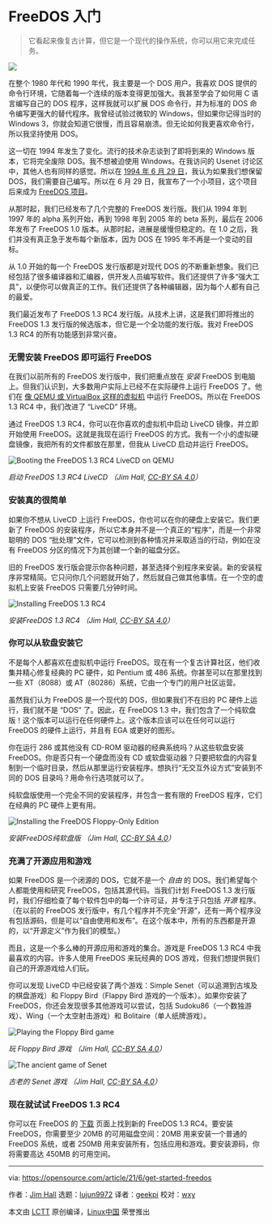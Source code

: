 [#]: subject: (Get started with FreeDOS)
[#]: via: (https://opensource.com/article/21/6/get-started-freedos)
[#]: author: (Jim Hall https://opensource.com/users/jim-hall)
[#]: collector: (lujun9972)
[#]: translator: (geekpi)
[#]: reviewer: (wxy)
[#]: publisher: ( )
[#]: url: ( )

FreeDOS 入门
======

> 它看起来像复古计算，但它是一个现代的操作系统，你可以用它来完成任务。

![](https://img.linux.net.cn/data/attachment/album/202106/16/123557an8ybzgnqg833vz4.jpg)

在整个 1980 年代和 1990 年代，我主要是一个 DOS 用户。我喜欢 DOS 提供的命令行环境，它随着每一个连续的版本变得更加强大。我甚至学会了如何用 C 语言编写自己的 DOS 程序，这样我就可以扩展 DOS 命令行，并为标准的 DOS 命令编写更强大的替代程序。我曾经试验过微软的 Windows，但如果你记得当时的 Windows 3，你就会知道它很慢，而且容易崩溃。但无论如何我更喜欢命令行，所以我坚持使用 DOS。

这一切在 1994 年发生了变化。流行的技术杂志谈到了即将到来的 Windows 版本，它将完全废除 DOS。我不想被迫使用 Windows。在我访问的 Usenet 讨论区中，其他人也有同样的感觉。所以在 [1994 年 6 月 29 日][2]，我认为如果我们想保留 DOS，我们需要自己编写。所以在 6 月 29 日，我宣布了一个小项目，这个项目后来成为 [FreeDOS 项目][3]。

从那时起，我们已经发布了几个完整的 FreeDOS 发行版。我们从 1994 年到 1997 年的 alpha 系列开始，再到 1998 年到 2005 年的 beta 系列，最后在 2006 年发布了 FreeDOS 1.0 版本。从那时起，进展是缓慢但稳定的。在 1.0 之后，我们并没有真正急于发布每个新版本，因为 DOS 在 1995 年不再是一个变动的目标。

从 1.0 开始的每一个 FreeDOS 发行版都是对现代 DOS 的不断重新想象。我们已经包括了很多编译器和汇编器，供开发人员编写软件。我们还提供了许多“强大工具”，以便你可以做真正的工作。我们还提供了各种编辑器，因为每个人都有自己的最爱。

我们最近发布了 FreeDOS 1.3 RC4 发行版。从技术上讲，这是我们即将推出的 FreeDOS 1.3 发行版的候选版本，但它是一个全功能的发行版。我对 FreeDOS 1.3 RC4 的所有功能感到非常兴奋。

### 无需安装 FreeDOS 即可运行 FreeDOS

在我们以前所有的 FreeDOS 发行版中，我们把重点放在 _安装_ FreeDOS 到电脑上。但我们认识到，大多数用户实际上已经不在实际硬件上运行 FreeDOS 了。他们在 [像 QEMU 或 VirtualBox 这样的虚拟机][4] 中运行 FreeDOS。所以在 FreeDOS 1.3 RC4 中，我们改进了 “LiveCD” 环境。

通过 FreeDOS 1.3 RC4，你可以在你喜欢的虚拟机中启动 LiveCD 镜像，并立即开始使用 FreeDOS。这就是我现在运行 FreeDOS 的方式。我有一个小的虚拟硬盘镜像，我把所有的文件都放在那里，但我从 LiveCD 启动并运行 FreeDOS。

![Booting the FreeDOS 1.3 RC4 LiveCD on QEMU][5]

*启动 FreeDOS 1.3 RC4 LiveCD （Jim Hall, [CC-BY SA 4.0][6]）*

### 安装真的很简单

如果你不想从 LiveCD 上运行 FreeDOS，你也可以在你的硬盘上安装它。我们更新了 FreeDOS 的安装程序，所以它本身并不是一个真正的“程序”，而是一个非常聪明的 DOS “批处理”文件，它可以检测到各种情况并采取适当的行动，例如在没有 FreeDOS 分区的情况下为其创建一个新的磁盘分区。

旧的 FreeDOS 发行版会提示你各种问题，甚至选择个别程序来安装。新的安装程序非常精简。它只问你几个问题就开始了，然后就自己做其他事情。在一个空的虚拟机上安装 FreeDOS 只需要几分钟时间。

![Installing FreeDOS 1.3 RC4][7]

*安装FreeDOS 1.3 RC4 （Jim Hall, [CC-BY SA 4.0][6]）*

### 你可以从软盘安装它

不是每个人都喜欢在虚拟机中运行 FreeDOS。现在有一个复古计算社区，他们收集并精心修复经典的 PC 硬件，如 Pentium 或 486 系统。你甚至可以在那里找到一些 XT（8088）或 AT（80286）系统，它由一个专门的用户社区运营。

虽然我们认为 FreeDOS 是一个现代的 DOS，但如果我们不在旧的 PC 硬件上运行，我们就不是 “DOS” 了。因此，在 FreeDOS 1.3 中，我们包含了一个纯软盘版！这个版本可以运行在任何硬件上。这个版本应该可以在任何可以运行 FreeDOS 的硬件上运行，并且有 EGA 或更好的图形。

你在运行 286 或其他没有 CD-ROM 驱动器的经典系统吗？从这些软盘安装 FreeDOS。你是否只有一个硬盘而没有 CD 或软盘驱动器？只要把软盘的内容复制到一个临时目录，然后从那里运行安装程序。想执行“无交互外设方式”安装到不同的 DOS 目录吗？用命令行选项就可以了。

纯软盘版使用一个完全不同的安装程序，并包含一套有限的 FreeDOS 程序，它们在经典的 PC 硬件上更有用。

![Installing the FreeDOS Floppy-Only Edition][8]

*安装FreeDOS纯软盘版 （Jim Hall, [CC-BY SA 4.0][6]）*

### 充满了开源应用和游戏

如果 FreeDOS 是一个闭源的 DOS，它就不是一个 _自由_ 的 DOS。我们希望每个人都能使用和研究 FreeDOS，包括其源代码。当我们计划 FreeDOS 1.3 发行版时，我们仔细检查了每个软件包中的每一个许可证，并专注于只包括 _开源_ 程序。（在以前的 FreeDOS 发行版中，有几个程序并不完全“开源”，还有一两个程序没有包括源码，但是可以“自由使用和发布”。在这个版本中，所有的东西都是开源的，以“开源定义”作为我们的模型。）

而且，这是一个多么棒的开源应用和游戏的集合。游戏是 FreeDOS 1.3 RC4 中我最喜欢的内容。许多人使用 FreeDOS 来玩经典的 DOS 游戏，但我们想提供我们自己的开源游戏给人们玩。

你可以发现 LiveCD 中已经安装了两个游戏：Simple Senet（可以追溯到古埃及的棋盘游戏）和 Floppy Bird（Flappy Bird 游戏的一个版本）。如果你安装了 FreeDOS，你还会发现很多其他游戏可以尝试，包括 Sudoku86（一个数独游戏）、Wing（一个太空射击游戏）和 Bolitaire（单人纸牌游戏）。

![Playing the Floppy Bird game][9]

*玩 Floppy Bird 游戏 （Jim Hall, [CC-BY SA 4.0][6]）*

![The ancient game of Senet][10]

*古老的 Senet 游戏 （Jim Hall, [CC-BY SA 4.0][6]）*

### 现在就试试 FreeDOS 1.3 RC4

你可以在 FreeDOS 的 [下载][11] 页面上找到新的 FreeDOS 1.3 RC4。要安装 FreeDOS，你需要至少 20MB 的可用磁盘空间：20MB 用来安装一个普通的 FreeDOS 系统，或者 250MB 用来安装所有，包括应用和游戏。要安装源码，你将需要高达 450MB 的可用空间。

--------------------------------------------------------------------------------

via: https://opensource.com/article/21/6/get-started-freedos

作者：[Jim Hall][a]
选题：[lujun9972][b]
译者：[geekpi](https://github.com/geekpi)
校对：[wxy](https://github.com/wxy)

本文由 [LCTT](https://github.com/LCTT/TranslateProject) 原创编译，[Linux中国](https://linux.cn/) 荣誉推出

[a]: https://opensource.com/users/jim-hall
[b]: https://github.com/lujun9972
[1]: https://opensource.com/sites/default/files/styles/image-full-size/public/lead-images/retro_old_unix_computer.png?itok=SYAb2xoW (Old UNIX computer)
[2]: https://groups.google.com/g/comp.os.msdos.apps/c/oQmT4ETcSzU/m/O1HR8PE2u-EJ
[3]: https://www.freedos.org/
[4]: https://opensource.com/article/20/8/virt-tools
[5]: https://opensource.com/sites/default/files/freedos-livecd.png (Booting the FreeDOS 1.3 RC4 LiveCD)
[6]: https://creativecommons.org/licenses/by-sa/4.0/
[7]: https://opensource.com/sites/default/files/install6.png (Installing FreeDOS 1.3 RC4)
[8]: https://opensource.com/sites/default/files/freedos-floppy.png (Installing the FreeDOS Floppy-Only Edition)
[9]: https://opensource.com/sites/default/files/floppy-bird.png (Playing the Floppy Bird game)
[10]: https://opensource.com/sites/default/files/simple-senet.png (The ancient game of Senet)
[11]: https://www.freedos.org/download/
